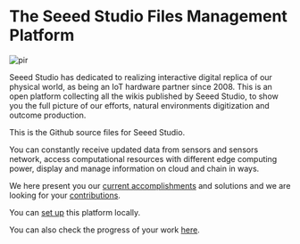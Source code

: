 # The Seeed Studio Files Management Platform

<p style={{textAlign: 'center'}}><img src="https://files.seeedstudio.com/wiki/seeed_logo/Wiki_Platform_GT_Logo.jpg" alt="pir" width={1000} height="auto" /></p>

Seeed Studio has dedicated to realizing interactive digital replica of our physical world, as being an IoT hardware partner since 2008. This is an open platform collecting all the wikis published by Seeed Studio, to show you the full picture of our efforts, natural environments digitization and outcome production.

This is the Github source files for Seeed Studio.

You can constantly receive updated data from sensors and sensors network, access computational resources with different edge computing power, display and manage information on cloud and chain in ways.

We here present you our [current accomplishments](/Getting_Started) and solutions and we are looking for your [contributions](/TASK.md).

You can [set up](https://wiki.seeedstudio.com/Deploy_Page_Locally) this platform locally.

You can also check the progress of your work [here](https://github.com/Seeed-Studio/wiki-documents/projects?query=is%3Aopen).
 
